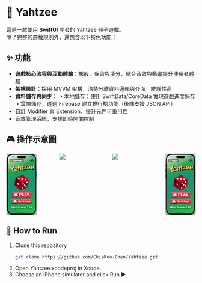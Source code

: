 # 🎲 Yahtzee
這是一款使用 **SwiftUI** 開發的 Yahtzee 骰子遊戲。  
除了完整的遊戲規則外，還包含以下特色功能：

## ✨ 功能
- **遊戲核心流程與互動體驗**：擲骰、保留與填分，結合音效與動畫提升使用者體驗
- **架構設計**：採用 MVVM 架構，清楚分離資料邏輯與介面，維護性高
- **資料儲存與同步**：
・本地儲存：使用 SwiftData/CoreData 實現遊戲進度保存
・雲端儲存：透過 Firebase 建立排行榜功能（後端支援 JSON API）
- 自訂 Modifier 與 Extension，提升元件可重用性  
- 音效管理系統，支援即時開關控制  

## 🎮 操作示意圖

<div style="display: flex; justify-content: space-between;">
  <img src="assets/newDemo1.gif" width="16%" />
  <img src="assets/demo2.gif" width="16%" />
  <img src="assets/demo3.gif" width="16%" />
  <img src="assets/demo4.gif" width="16%" />
</div>

## 🚀 How to Run
1. Clone this repository  
   ```bash
   git clone https://github.com/ChiaKuo-Chen/Yahtzee.git
2. Open Yahtzee.xcodeproj in Xcode.
3. Choose an iPhone simulator and click Run ▶️.
